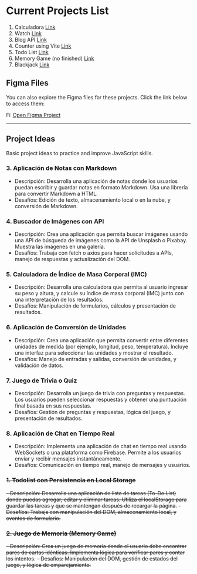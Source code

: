 # Current Projects List

1. Calculadora [Link](01-calculator)
2. Watch [Link](02-watch)
3. Blog API [Link](03-blog-API)
4. Counter using Vite [Link](04-counter-vite)
5. Todo List [Link](05-todolist)
6. Memory Game (no finished) [Link](06-memory-game)
6. Blackjack [Link](07-blackjack)

## Figma Files

You can also explore the Figma files for these projects. Click the link below to access them:

<img src="https://upload.wikimedia.org/wikipedia/commons/3/33/Figma-logo.svg" alt="Figma Icon" height="14" width="14" /> [Open Figma Project](https://www.figma.com/team_invite/redeem/r0PWWbiW8O59T1dz8rj2Cv)

---

## Project Ideas
Basic project ideas to practice and improve JavaScript skills.

### 3. Aplicación de Notas con Markdown

- Descripción: Desarrolla una aplicación de notas donde los usuarios puedan escribir y guardar notas en formato Markdown. Usa una librería para convertir Markdown a HTML.
- Desafíos: Edición de texto, almacenamiento local o en la nube, y conversión de Markdown.

### 4. Buscador de Imágenes con API

- Descripción: Crea una aplicación que permita buscar imágenes usando una API de búsqueda de imágenes como la API de Unsplash o Pixabay. Muestra las imágenes en una galería.
- Desafíos: Trabaja con fetch o axios para hacer solicitudes a APIs, manejo de respuestas y actualización del DOM.

### 5. Calculadora de Índice de Masa Corporal (IMC)

- Descripción: Desarrolla una calculadora que permita al usuario ingresar su peso y altura, y calcule su índice de masa corporal (IMC) junto con una interpretación de los resultados.
- Desafíos: Manipulación de formularios, cálculos y presentación de resultados.

### 6. Aplicación de Conversión de Unidades

- Descripción: Crea una aplicación que permita convertir entre diferentes unidades de medida (por ejemplo, longitud, peso, temperatura). Incluye una interfaz para seleccionar las unidades y mostrar el resultado.
- Desafíos: Manejo de entradas y salidas, conversión de unidades, y validación de datos.

### 7. Juego de Trivia o Quiz

- Descripción: Desarrolla un juego de trivia con preguntas y respuestas. Los usuarios pueden seleccionar respuestas y obtener una puntuación final basada en sus respuestas.
- Desafíos: Gestión de preguntas y respuestas, lógica del juego, y presentación de resultados.

### 8. Aplicación de Chat en Tiempo Real

- Descripción: Implementa una aplicación de chat en tiempo real usando WebSockets o una plataforma como Firebase. Permite a los usuarios enviar y recibir mensajes instantáneamente.
- Desafíos: Comunicación en tiempo real, manejo de mensajes y usuarios.

### ~~1. Todolist con Persistencia en Local Storage~~

~~- Descripción: Desarrolla una aplicación de lista de tareas (To-Do List) donde puedas agregar, editar y eliminar tareas. Utiliza el localStorage para guardar las tareas y que se mantengan después de recargar la página.~~
~~- Desafíos: Trabaja con manipulación del DOM, almacenamiento local, y eventos de formulario.~~

### ~~2. Juego de Memoria (Memory Game)~~

~~- Descripción: Crea un juego de memoria donde el usuario debe encontrar pares de cartas idénticas. Implementa lógica para verificar pares y contar los intentos.~~
~~- Desafíos: Manipulación del DOM, gestión de estados del juego, y lógica de emparejamiento.~~

